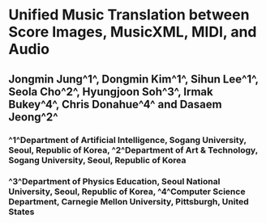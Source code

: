 # Unified Music Translation between Score Images, MusicXML, MIDI, and Audio
## Jongmin Jung^1^, Dongmin Kim^1^, Sihun Lee^1^, Seola Cho^2^, Hyungjoon Soh^3^, Irmak Bukey^4^, Chris Donahue^4^ and Dasaem Jeong^2^
### ^1^Department of Artificial Intelligence, Sogang University, Seoul, Republic of Korea, ^2^Department of Art & Technology, Sogang University, Seoul, Republic of Korea
### ^3^Department of Physics Education, Seoul National University, Seoul, Republic of Korea, ^4^Computer Science Department, Carnegie Mellon University, Pittsburgh, United States